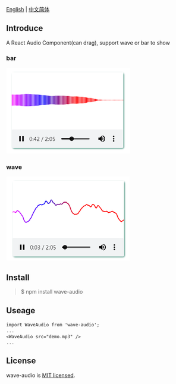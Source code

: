 [English](./README.md) | [中文简体](./README-zh.md)

## Introduce

A React Audio Component(can drag), support wave or bar to show

### bar

![image](./image/bar.png)

### wave

![image](./image/wave.png)

## Install

> \$ npm install wave-audio

## Useage

```
import WaveAudio from 'wave-audio';
...
<WaveAudio src="demo.mp3" />
...
```
## License
wave-audio is [MIT licensed](./LICENSE).
